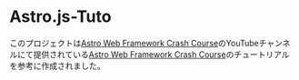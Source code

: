 # Astro.js-Tuto  

このプロジェクトは[Astro Web Framework Crash Course](https://www.youtube.com/channel/UC8butISFwT-Wl7EV0hUK0BQ)のYouTubeチャンネルにて提供されている[Astro Web Framework Crash Course](https://youtu.be/e-hTm5VmofI?si=1UGEaxg6Of8cbX_Z)のチュートリアルを参考に作成されました。